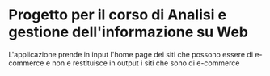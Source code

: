 # Progetto per il corso di Analisi e gestione dell'informazione su Web

L'applicazione prende in input l'home page dei siti che possono essere di e-commerce e non e restituisce in output i siti che sono di e-commerce
